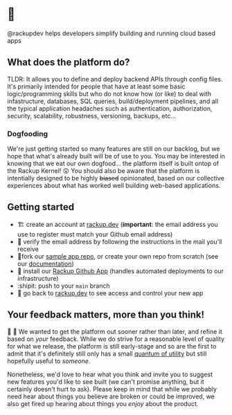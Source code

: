 # 👋 #
@rackupdev helps developers simplify building and running cloud based apps

## What does the platform do? ##
TLDR: It allows you to define and deploy backend APIs through config files.  It's primarily intended for people that have at least some basic logic/programming skills
but who do not know how (or like) to deal with infastructure, databases, SQL queries, build/deployment pipelines, and all the typical application headaches such as
authentication, authorization, security, scalability, robustness, versioning, backups, etc...

### Dogfooding ###
We're just getting started so many features are still on our backlog, but we hope that what's already built will be of use to you.  You may
be interested in knowing that we eat our own dogfood... the platform itself is built ontop of the Rackup Kernel! 😲  You should also be aware
that the platform is intentially designed to be highly ~~biased~~ opinionated, based on our collective experiences about what has worked well building
web-based applications.

## Getting started ##
- 🏗️ create an account at [rackup.dev](https://rackup.dev) (**important**: the email address you use to register must match your Github email address)
- 👀 verify the email address by following the instructions in the mail you'll receive
- 🍴fork our [sample app repo](rackup_sample_app), or create your own repo from scratch (see our [documentation](https://docs.rackup.dev))
- 🧰 install our [Rackup Github App](https://...) (handles automated deployments to our infrastructure)
- :shipit: push to your `main` branch
- 🏁 go back to [rackup.dev](https://rackup.dev) to see access and control your new app


## Your feedback matters, more than you think! ##
💬 🙊 We wanted to get the platform out sooner rather than later, and refine it based on _your_ feedback.  While we do strive for a reasonable
level of quality for what we release, the platform is still early-stage and so are the first to admit that it's definitely still only has a
small [quantum of utility](https://news.ycombinator.com/item?id=542768) but still hopefully useful to _someone_.

Nonetheless, we'd love to hear what you think and invite you to suggest new features you'd like to see built
(we can't promise anything, but it certainly doesn't hurt to ask).  Please keep in mind that while we probably need hear about things
you believe are broken or could be improved, we also get fired up hearing about things you _enjoy_ about the product.

<!---
rackupdev/rackupdev is a ✨ special ✨ repository because its `README.md` (this file) appears on your GitHub profile.
You can click the Preview link to take a look at your changes.
--->
